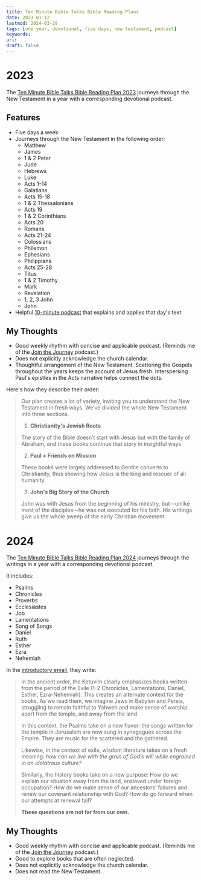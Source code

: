 ```yaml
---
title: Ten Minute Bible Talks Bible Reading Plans
date: 2023-01-12
lastmod: 2024-03-28
tags: [one year, devotional, five days, new testament, podcast]
keywords: 
url:
draft: false
---
```


# 2023

The [Ten Minute Bible Talks Bible Reading Plan 2023](https://tenminutebibletalks.com/tmbt-bible-reading-plan-2023) journeys through the New Testament in a year with a corresponding devotional podcast.

## Features 

- Five days a week
- Journeys through the New Testament in the following order: 
  - Matthew
  - James
  - 1 & 2 Peter
  - Jude
  - Hebrews
  - Luke
  - Acts 1-14
  - Galatians
  - Acts 15-18
  - 1 & 2 Thessalonians
  - Acts 19
  - 1 & 2 Corinthians
  - Acts 20
  - Romans 
  - Acts 21-24
  - Colossians
  - Philemon
  - Ephesians
  - Philippians
  - Acts 25-28
  - Titus
  - 1 & 2 Timothy
  - Mark
  - Revelation
  - 1, 2, 3 John
  - John
- Helpful [10-minute podcast](https://tenminutebibletalks.com/) that explains and applies that day's text

## My Thoughts
- Good weekly rhythm with concise and applicable podcast. (Reminds me of the [Join the Journey](/plans/join) podcast.)
- Does not explicitly acknowledge the church calendar.
- Thoughtful arrangement of the New Testament. Scattering the Gospels throughout the years keeps the account of Jesus fresh. Interspersing Paul's epistles in the Acts narrative helps connect the dots.

Here's how they describe their order:


>Our plan creates a lot of variety, inviting you to understand the New Testament in fresh ways. We’ve divided the whole New Testament into three sections.
> 
> 1. **Christianity's Jewish Roots**
>
>  The story of the Bible doesn’t start with Jesus but with the family of Abraham, and these books continue that story in insightful ways. 
>  
> 2. **Paul + Friends on Mission**
>
> These books were largely addressed to Gentile converts to Christianity, thus showing how Jesus is the king and rescuer of all humanity.
>  
> 3. **John's Big Story of the Church**
>
>  John was with Jesus from the beginning of his ministry, but—unlike most of the disciples—he was not executed for his faith. His writings give us the whole sweep of the early Christian movement.


# 2024

The [Ten Minute Bible Talks Bible Reading Plan 2024](https://tenminutebibletalks.com/about/2024-bible-reading-plan) journeys through the writings in a year with a corresponding devotional podcast.

It includes:

- Psalms
- Chronicles
- Proverbs
- Ecclesiastes
- Job
- Lamentations
- Song of Songs
- Daniel
- Ruth
- Esther
- Ezra
- Nehemiah

In the [introductory email](https://tenminutebibletalks.com/about/2024-bible-reading-plan), they write:

> In the ancient order, the Ketuvim clearly emphasizes books written from the period of the Exile (1-2 Chronicles, Lamentations, Daniel, Esther, Ezra-Nehemiah). This creates an alternate context for the books. As we read them, we imagine Jews in Babylon and Persia, struggling to remain faithful to Yahweh and make sense of worship apart from the temple, and away from the land.
> 
> In this context, the Psalms take on a new flavor: the songs written for the temple in Jerusalem are now sung in synagogues across the Empire. They are music for the scattered and the gathered.
> 
> Likewise, in the context of exile, wisdom literature takes on a fresh meaning: *how can we live with the grain of God’s will while engrained in an idolatrous culture?*
> 
> Similarly, the history books take on a new purpose: How do we explain our situation away from the land, enslaved under foreign occupation? How do we make sense of our ancestors’ failures and renew our covenant relationship with God? How do go forward when our attempts at renewal fail?
>
> **These questions are not far from our own.**


## My Thoughts

- Good weekly rhythm with concise and applicable podcast. (Reminds me of the [Join the Journey](/plans/join) podcast.)
- Good to explore books that are often neglected.
- Does not explicitly acknowledge the church calendar.
- Does not read the New Testament.







